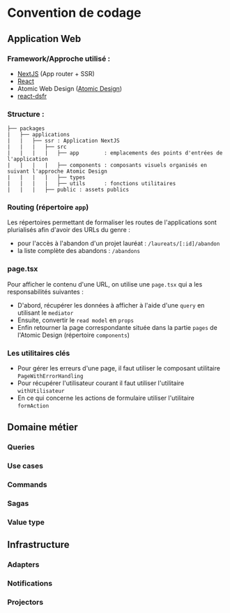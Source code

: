 # Convention de codage

## Application Web

### Framework/Approche utilisé :

- [NextJS](https://nextjs.org/) (App router + SSR)
- [React](https://fr.legacy.reactjs.org/)
- Atomic Web Design ([Atomic Design](https://bradfrost.com/blog/post/atomic-web-design/))
- [react-dsfr](https://github.com/codegouvfr/react-dsfr)

### Structure :

```
├── packages
|   ├── applications
|   |   ├── ssr : Application NextJS
|   |   |   ├── src
|   |   |   |   ├── app        : emplacements des points d'entrées de l'application
|   |   |   |   ├── components : composants visuels organisés en suivant l'approche Atomic Design
|   |   |   |   ├── types
|   |   |   |   ├── utils      : fonctions utilitaires
|   |   |   ├── public : assets publics

```

### Routing (répertoire `app`)

Les répertoires permettant de formaliser les routes de l'applications sont plurialisés afin d'avoir des URLs du genre :

- pour l'accès à l'abandon d'un projet lauréat : `/laureats/[:id]/abandon`
- la liste complète des abandons : `/abandons`

### page.tsx

Pour afficher le contenu d'une URL, on utilise une `page.tsx` qui a les responsabilités suivantes :

- D'abord, récupérer les données à afficher à l'aide d'une `query` en utilisant le `mediator`
- Ensuite, convertir le `read model` en `props`
- Enfin retourner la page correspondante située dans la partie `pages` de l'Atomic Design (répertoire `components`)

### Les utilitaires clés

- Pour gérer les erreurs d'une page, il faut utiliser le composant utilitaire `PageWithErrorHandling`
- Pour récupérer l'utilisateur courant il faut utiliser l'utilitaire `withUtilisateur`
- En ce qui concerne les actions de formulaire utiliser l'utilitaire `formAction`

## Domaine métier

### Queries

### Use cases

### Commands

### Sagas

### Value type

## Infrastructure

### Adapters

### Notifications

### Projectors
